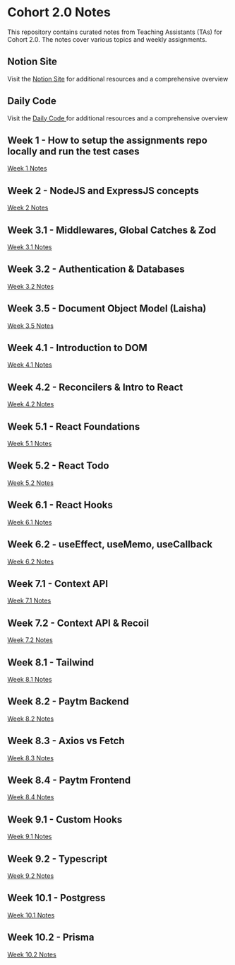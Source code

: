 # Cohort 2.0 Notes

This repository contains curated notes from Teaching Assistants (TAs) for Cohort 2.0. The notes cover various topics and weekly assignments.

## Notion Site

Visit the [Notion Site](https://quickest-juniper-f9c.notion.site/Cohort-2-0-6b6c2a9f1282499aba4782b88bf7e204) for additional resources and a comprehensive overview

## Daily Code

Visit the [Daily Code ](https://daily-code-web.vercel.app/) for additional resources and a comprehensive overview

## Week 1 - How to setup the assignments repo locally and run the test cases

[Week 1 Notes](https://quickest-juniper-f9c.notion.site/Week-1-How-to-setup-the-assignments-repo-locally-and-run-the-test-cases-1c48c0c8a1bb4880a837d654474533a7)

## Week 2 - NodeJS and ExpressJS concepts

[Week 2 Notes](https://quickest-juniper-f9c.notion.site/Week-2-NodeJS-and-ExpressJS-concepts-bd3a6a6cd1c64764bee7865a082fa979)

## Week 3.1 - Middlewares, Global Catches & Zod

[Week 3.1 Notes](https://rb.gy/ewiuo1)

## Week 3.2 - Authentication & Databases

[Week 3.2 Notes](https://rb.gy/wpnb6o)

## Week 3.5 - Document Object Model (Laisha)

[Week 3.5 Notes](https://rb.gy/2ipsxb)

## Week 4.1 - Introduction to DOM

[Week 4.1 Notes](https://rb.gy/kslad2)

## Week 4.2 - Reconcilers & Intro to React

[Week 4.2 Notes](https://rb.gy/wz6eet)

## Week 5.1 -  React Foundations

[Week 5.1 Notes](https://quickest-juniper-f9c.notion.site/Week-5-1-2608ec1c57c04710844f7b8682beecd8)

## Week 5.2 -  React Todo

[Week 5.2 Notes](https://quickest-juniper-f9c.notion.site/Week-5-2-f154f27c5aea4e26af55fd4b2af04bbb)

## Week 6.1 -  React Hooks

[Week 6.1 Notes](https://quickest-juniper-f9c.notion.site/Week-6-1-9e3f522c7e12492da3b27b611ca5c4c4)

## Week 6.2 -  useEffect, useMemo, useCallback

[Week 6.2 Notes](https://quickest-juniper-f9c.notion.site/Week-6-2-fbaf7f8618a1489eba7604e6338d7580)

## Week 7.1 -  Context API

[Week 7.1 Notes](https://quickest-juniper-f9c.notion.site/Week-7-1-13722d2a0eb04a119d08d8488a176970)

## Week 7.2 -  Context API & Recoil

[Week 7.2 Notes](https://quickest-juniper-f9c.notion.site/Week-7-2-7c0b8a9a23664a229446e4edcba5c3cb)

## Week 8.1 -  Tailwind

[Week 8.1 Notes](https://quickest-juniper-f9c.notion.site/Week-8-1-fbd2137158cf418ca9eb7d15030c1d67)

## Week 8.2 -  Paytm Backend

[Week 8.2 Notes](https://quickest-juniper-f9c.notion.site/Week-8-2-7f1fc172b2bb448b831c82c6a2c61a8b)

## Week 8.3 - Axios vs Fetch

[Week 8.3 Notes](https://quickest-juniper-f9c.notion.site/Week-8-3-f19100f2828845528fe8e6e604cc87a7)

## Week 8.4 -  Paytm Frontend

[Week 8.4 Notes](https://quickest-juniper-f9c.notion.site/Week-8-4-97f69f3bf50041eca62353a20a90060f)

## Week 9.1 -  Custom Hooks

[Week 9.1 Notes](https://quickest-juniper-f9c.notion.site/Week-9-1-f7716fb2ea0d441784b175cd1bdd1c53)

## Week 9.2 -  Typescript

[Week 9.2 Notes](https://quickest-juniper-f9c.notion.site/Week-9-2-03cd796124354c2c951a0a1cfe088d3d)

## Week 10.1 -  Postgress

[Week 10.1 Notes](https://quickest-juniper-f9c.notion.site/Week-10-1-5a5d1e940c664a7d99625714df465153)

## Week 10.2 -  Prisma

[Week 10.2 Notes](https://quickest-juniper-f9c.notion.site/Week-10-2-a67d680967b3478fbe0f560edcd09d7c)
